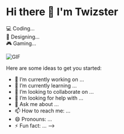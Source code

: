 # Hi there 👋 I'm Twizster

💻 Coding...  
🎨 Designing...  
🎮 Gaming...  

![GIF](https://media.giphy.com/media/qgQUggAC3Pfv687qPC/giphy.gif)

Here are some ideas to get you started:

- 🔭 I’m currently working on ...
- 🌱 I’m currently learning ...
- 👯 I’m looking to collaborate on ...
- 🤔 I’m looking for help with ...
- 💬 Ask me about ...
- 📫 How to reach me: ...
- 😄 Pronouns: ...
- ⚡ Fun fact: ...
-->
